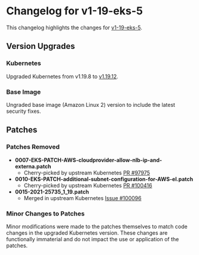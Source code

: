 # Changelog for v1-19-eks-5

This changelog highlights the changes for [v1-19-eks-5](https://github.com/aws/eks-distro/tree/v1-19-eks-5).

## Version Upgrades

### Kubernetes

Upgraded Kubernetes from v1.19.8 to [v1.19.12](https://github.com/kubernetes/kubernetes/releases/tag/v1.19.12).

### Base Image

Ungraded base image (Amazon Linux 2) version to include the latest security fixes.

## Patches

### Patches Removed

* **0007-EKS-PATCH-AWS-cloudprovider-allow-nlb-ip-and-externa.patch**
    * Cherry-picked by upstream Kubernetes [PR #97975](https://github.com/kubernetes/kubernetes/pull/97975)
* **0010-EKS-PATCH-additional-subnet-configuration-for-AWS-el.patch**
    * Cherry-picked by upstream Kubernetes [PR #100416](https://github.com/kubernetes/kubernetes/pull/100416)
* **0015-2021-25735_1_19.patch**
    * Merged in upstream Kubernetes [Issue #100096](https://github.com/kubernetes/kubernetes/issues/100096)
    
### Minor Changes to Patches

Minor modifications were made to the patches themselves to match code changes in the upgraded Kubernetes version. These
changes are functionally immaterial and do not impact the use or application of the patches.
